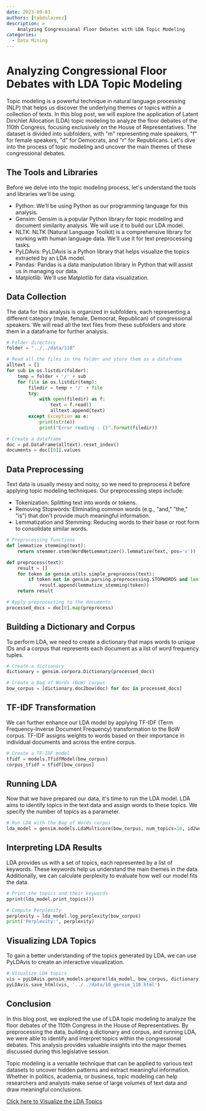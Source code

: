 ```yaml
---
date: 2023-09-03
authors: [tabdulazeez]
description: >
    Analyzing Congressional Floor Debates with LDA Topic Modeling
categories:
  - Data Mining  
---
```


# Analyzing Congressional Floor Debates with LDA Topic Modeling

Topic modeling is a powerful technique in natural language processing (NLP) that helps us discover the underlying themes or topics within a collection of texts. In this blog post, we will explore the application of Latent Dirichlet Allocation (LDA) topic modeling to analyze the floor debates of the 110th Congress, focusing exclusively on the House of Representatives. The dataset is divided into subfolders, with "m" representing male speakers, "f" for female speakers, "d" for Democrats, and "r" for Republicans. Let's dive into the process of topic modeling and uncover the main themes of these congressional debates.


## The Tools and Libraries

Before we delve into the topic modeling process, let's understand the tools and libraries we'll be using:

- Python: We'll be using Python as our programming language for this analysis.
- Gensim: Gensim is a popular Python library for topic modeling and document similarity analysis. We will use it to build our LDA model.
- NLTK: NLTK (Natural Language Toolkit) is a comprehensive library for working with human language data. We'll use it for text preprocessing tasks.
- PyLDAvis: PyLDAvis is a Python library that helps visualize the topics extracted by an LDA model.
- Pandas: Pandas is a data manipulation library in Python that will assist us in managing our data.
- Matplotlib: We'll use Matplotlib for data visualization.


## Data Collection
The data for this analysis is organized in subfolders, each representing a different category (male, female, Democrat, Republican) of congressional speakers. We will read all the text files from these subfolders and store them in a dataframe for further analysis.

```py
# Folder directory
folder = "../../data/110"

# Read all the files in the folder and store them as a dataframe
alltext = []
for sub in os.listdir(folder):
    temp = folder + '/' + sub
    for file in os.listdir(temp):
        filedir = temp + '/' + file
        try:
            with open(filedir) as f:
                text = f.read()
                alltext.append(text)
        except Exception as e:
            print(str(e))
            print("Error reading : {}".format(filedir))

# Create a dataframe
doc = pd.DataFrame(alltext).reset_index()
documents = doc[[0]].values


```

## Data Preprocessing
Text data is usually messy and noisy, so we need to preprocess it before applying topic modeling techniques. Our preprocessing steps include:

- Tokenization: Splitting text into words or tokens.
- Removing Stopwords: Eliminating common words (e.g., "and," "the," "is") that don't provide much meaningful information.
- Lemmatization and Stemming: Reducing words to their base or root form to consolidate similar words.

```py
# Preprocessing functions
def lemmatize_stemming(text):
    return stemmer.stem(WordNetLemmatizer().lemmatize(text, pos='v'))

def preprocess(text):
    result = []
    for token in gensim.utils.simple_preprocess(text):
        if token not in gensim.parsing.preprocessing.STOPWORDS and len(token) > 3:
            result.append(lemmatize_stemming(token))
    return result

# Apply preprocessing to the documents
processed_docs = doc[0].map(preprocess)


```

## Building a Dictionary and Corpus
To perform LDA, we need to create a dictionary that maps words to unique IDs and a corpus that represents each document as a list of word frequency tuples.

```py
# Create a dictionary
dictionary = gensim.corpora.Dictionary(processed_docs)

# Create a Bag of Words (BoW) corpus
bow_corpus = [dictionary.doc2bow(doc) for doc in processed_docs]

```

## TF-IDF Transformation
We can further enhance our LDA model by applying TF-IDF (Term Frequency-Inverse Document Frequency) transformation to the BoW corpus. TF-IDF assigns weights to words based on their importance in individual documents and across the entire corpus.

```py
# Create a TF-IDF model
tfidf = models.TfidfModel(bow_corpus)
corpus_tfidf = tfidf[bow_corpus]

```


## Running LDA
Now that we have prepared our data, it's time to run the LDA model. LDA aims to identify topics in the text data and assign words to these topics. We specify the number of topics as a parameter.

```py
# Run LDA with the Bag of Words corpus
lda_model = gensim.models.LdaMulticore(bow_corpus, num_topics=10, id2word=dictionary, passes=10)
```

## Interpreting LDA Results
LDA provides us with a set of topics, each represented by a list of keywords. These keywords help us understand the main themes in the data. Additionally, we can calculate perplexity to evaluate how well our model fits the data.

```py
# Print the topics and their keywords
pprint(lda_model.print_topics())

# Compute Perplexity
perplexity = lda_model.log_perplexity(bow_corpus)
print('Perplexity:', perplexity)


```

## Visualizing LDA Topics
To gain a better understanding of the topics generated by LDA, we can use PyLDAvis to create an interactive visualization.

```py
# Visualize LDA topics
vis = pyLDAvis.gensim_models.prepare(lda_model, bow_corpus, dictionary)
pyLDAvis.save_html(vis, '../../data/10_gensim_110.html')


```



## Conclusion
In this blog post, we explored the use of LDA topic modeling to analyze the floor debates of the 110th Congress in the House of Representatives. By preprocessing the data, building a dictionary and corpus, and running LDA, we were able to identify and interpret topics within the congressional debates. This analysis provides valuable insights into the major themes discussed during this legislative session.

Topic modeling is a versatile technique that can be applied to various text datasets to uncover hidden patterns and extract meaningful information. Whether in politics, academia, or business, topic modeling can help researchers and analysts make sense of large volumes of text data and draw meaningful conclusions.


[Click here to Visualize the  LDA Topics](./10_gensim_110.html)


